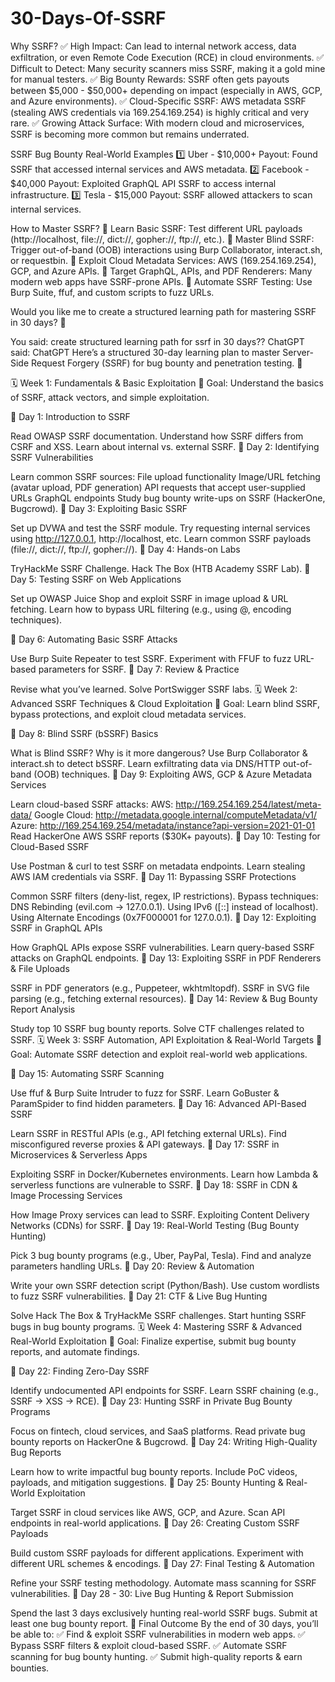 # 30-Days-Of-SSRF

Why SSRF?
✅ High Impact: Can lead to internal network access, data exfiltration, or even Remote Code Execution (RCE) in cloud environments.
✅ Difficult to Detect: Many security scanners miss SSRF, making it a gold mine for manual testers.
✅ Big Bounty Rewards: SSRF often gets payouts between $5,000 - $50,000+ depending on impact (especially in AWS, GCP, and Azure environments).
✅ Cloud-Specific SSRF: AWS metadata SSRF (stealing AWS credentials via 169.254.169.254) is highly critical and very rare.
✅ Growing Attack Surface: With modern cloud and microservices, SSRF is becoming more common but remains underrated.

SSRF Bug Bounty Real-World Examples
1️⃣ Uber - $10,000+ Payout: Found SSRF that accessed internal services and AWS metadata.
2️⃣ Facebook - $40,000 Payout: Exploited GraphQL API SSRF to access internal infrastructure.
3️⃣ Tesla - $15,000 Payout: SSRF allowed attackers to scan internal services.

How to Master SSRF?
🔹 Learn Basic SSRF: Test different URL payloads (http://localhost, file://, dict://, gopher://, ftp://, etc.).
🔹 Master Blind SSRF: Trigger out-of-band (OOB) interactions using Burp Collaborator, interact.sh, or requestbin.
🔹 Exploit Cloud Metadata Services: AWS (169.254.169.254), GCP, and Azure APIs.
🔹 Target GraphQL, APIs, and PDF Renderers: Many modern web apps have SSRF-prone APIs.
🔹 Automate SSRF Testing: Use Burp Suite, ffuf, and custom scripts to fuzz URLs.

Would you like me to create a structured learning path for mastering SSRF in 30 days? 🚀







You said:
create structured learning path for ssrf in 30 days??
ChatGPT said:
ChatGPT
Here’s a structured 30-day learning plan to master Server-Side Request Forgery (SSRF) for bug bounty and penetration testing. 🚀

🗓️ Week 1: Fundamentals & Basic Exploitation
🎯 Goal: Understand the basics of SSRF, attack vectors, and simple exploitation.

📌 Day 1: Introduction to SSRF

Read OWASP SSRF documentation.
Understand how SSRF differs from CSRF and XSS.
Learn about internal vs. external SSRF.
📌 Day 2: Identifying SSRF Vulnerabilities

Learn common SSRF sources:
File upload functionality
Image/URL fetching (avatar upload, PDF generation)
API requests that accept user-supplied URLs
GraphQL endpoints
Study bug bounty write-ups on SSRF (HackerOne, Bugcrowd).
📌 Day 3: Exploiting Basic SSRF

Set up DVWA and test the SSRF module.
Try requesting internal services using http://127.0.0.1, http://localhost, etc.
Learn common SSRF payloads (file://, dict://, ftp://, gopher://).
📌 Day 4: Hands-on Labs

TryHackMe SSRF Challenge.
Hack The Box (HTB Academy SSRF Lab).
📌 Day 5: Testing SSRF on Web Applications

Set up OWASP Juice Shop and exploit SSRF in image upload & URL fetching.
Learn how to bypass URL filtering (e.g., using @, encoding techniques).

📌 Day 6: Automating Basic SSRF Attacks

Use Burp Suite Repeater to test SSRF.
Experiment with FFUF to fuzz URL-based parameters for SSRF.
📌 Day 7: Review & Practice

Revise what you’ve learned.
Solve PortSwigger SSRF labs.
🗓️ Week 2: Advanced SSRF Techniques & Cloud Exploitation
🎯 Goal: Learn blind SSRF, bypass protections, and exploit cloud metadata services.

📌 Day 8: Blind SSRF (bSSRF) Basics

What is Blind SSRF? Why is it more dangerous?
Use Burp Collaborator & interact.sh to detect bSSRF.
Learn exfiltrating data via DNS/HTTP out-of-band (OOB) techniques.
📌 Day 9: Exploiting AWS, GCP & Azure Metadata Services

Learn cloud-based SSRF attacks:
AWS: http://169.254.169.254/latest/meta-data/
Google Cloud: http://metadata.google.internal/computeMetadata/v1/
Azure: http://169.254.169.254/metadata/instance?api-version=2021-01-01
Read HackerOne AWS SSRF reports ($30K+ payouts).
📌 Day 10: Testing for Cloud-Based SSRF

Use Postman & curl to test SSRF on metadata endpoints.
Learn stealing AWS IAM credentials via SSRF.
📌 Day 11: Bypassing SSRF Protections

Common SSRF filters (deny-list, regex, IP restrictions).
Bypass techniques:
DNS Rebinding (evil.com → 127.0.0.1).
Using IPv6 ([::] instead of localhost).
Using Alternate Encodings (0x7F000001 for 127.0.0.1).
📌 Day 12: Exploiting SSRF in GraphQL APIs

How GraphQL APIs expose SSRF vulnerabilities.
Learn query-based SSRF attacks on GraphQL endpoints.
📌 Day 13: Exploiting SSRF in PDF Renderers & File Uploads

SSRF in PDF generators (e.g., Puppeteer, wkhtmltopdf).
SSRF in SVG file parsing (e.g., fetching external resources).
📌 Day 14: Review & Bug Bounty Report Analysis

Study top 10 SSRF bug bounty reports.
Solve CTF challenges related to SSRF.
🗓️ Week 3: SSRF Automation, API Exploitation & Real-World Targets
🎯 Goal: Automate SSRF detection and exploit real-world web applications.

📌 Day 15: Automating SSRF Scanning

Use ffuf & Burp Suite Intruder to fuzz for SSRF.
Learn GoBuster & ParamSpider to find hidden parameters.
📌 Day 16: Advanced API-Based SSRF

Learn SSRF in RESTful APIs (e.g., API fetching external URLs).
Find misconfigured reverse proxies & API gateways.
📌 Day 17: SSRF in Microservices & Serverless Apps

Exploiting SSRF in Docker/Kubernetes environments.
Learn how Lambda & serverless functions are vulnerable to SSRF.
📌 Day 18: SSRF in CDN & Image Processing Services

How Image Proxy services can lead to SSRF.
Exploiting Content Delivery Networks (CDNs) for SSRF.
📌 Day 19: Real-World Testing (Bug Bounty Hunting)

Pick 3 bug bounty programs (e.g., Uber, PayPal, Tesla).
Find and analyze parameters handling URLs.
📌 Day 20: Review & Automation

Write your own SSRF detection script (Python/Bash).
Use custom wordlists to fuzz SSRF vulnerabilities.
📌 Day 21: CTF & Live Bug Hunting

Solve Hack The Box & TryHackMe SSRF challenges.
Start hunting SSRF bugs in bug bounty programs.
🗓️ Week 4: Mastering SSRF & Advanced Real-World Exploitation
🎯 Goal: Finalize expertise, submit bug bounty reports, and automate findings.

📌 Day 22: Finding Zero-Day SSRF

Identify undocumented API endpoints for SSRF.
Learn SSRF chaining (e.g., SSRF → XSS → RCE).
📌 Day 23: Hunting SSRF in Private Bug Bounty Programs

Focus on fintech, cloud services, and SaaS platforms.
Read private bug bounty reports on HackerOne & Bugcrowd.
📌 Day 24: Writing High-Quality Bug Reports

Learn how to write impactful bug bounty reports.
Include PoC videos, payloads, and mitigation suggestions.
📌 Day 25: Bounty Hunting & Real-World Exploitation

Target SSRF in cloud services like AWS, GCP, and Azure.
Scan API endpoints in real-world applications.
📌 Day 26: Creating Custom SSRF Payloads

Build custom SSRF payloads for different applications.
Experiment with different URL schemes & encodings.
📌 Day 27: Final Testing & Automation

Refine your SSRF testing methodology.
Automate mass scanning for SSRF vulnerabilities.
📌 Day 28 - 30: Live Bug Hunting & Report Submission

Spend the last 3 days exclusively hunting real-world SSRF bugs.
Submit at least one bug bounty report.
🎯 Final Outcome
By the end of 30 days, you’ll be able to:
✅ Find & exploit SSRF vulnerabilities in modern web apps.
✅ Bypass SSRF filters & exploit cloud-based SSRF.
✅ Automate SSRF scanning for bug bounty hunting.
✅ Submit high-quality reports & earn bounties.

